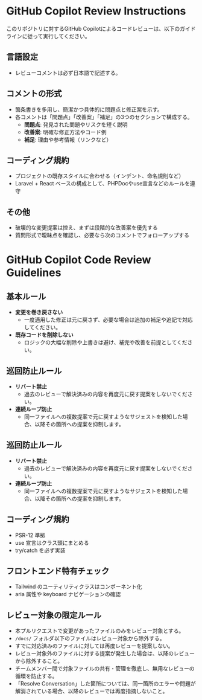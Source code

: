 # GitHub Copilot Review Instructions

このリポジトリに対するGitHub Copilotによるコードレビューは、以下のガイドラインに従って実行してください。

## 言語設定
- レビューコメントは必ず日本語で記述する。

## コメントの形式
- 箇条書きを多用し、簡潔かつ具体的に問題点と修正案を示す。
- 各コメントは「問題点」「改善案」「補足」の3つのセクションで構成する。
  - **問題点**: 発見された問題やリスクを短く説明
  - **改善案**: 明確な修正方法やコード例
  - **補足**: 理由や参考情報（リンクなど）

## コーディング規約
- プロジェクトの既存スタイルに合わせる（インデント、命名規則など）
- Laravel + React ベースの構成として、PHPDocやuse宣言などのルールを遵守

## その他
- 破壊的な変更提案は控え、まずは段階的な改善案を優先する
- 質問形式で曖昧点を確認し、必要なら次のコメントでフォローアップする

# GitHub Copilot Code Review Guidelines


## 基本ルール
- **変更を巻き戻さない**  
  - 一度適用した修正は元に戻さず、必要な場合は追加の補足や追記で対応してください。
- **既存コードを削除しない**  
  - ロジックの大幅な削除や上書きは避け、補完や改善を前提としてください。

## 巡回防止ルール
- **リバート禁止**
  - 過去のレビューで解決済みの内容を再度元に戻す提案をしないでください。
- **連続ループ防止**
  - 同一ファイルへの複数提案で元に戻すようなサジェストを検知した場合、以降その箇所への提案を抑制します。

## 巡回防止ルール
- **リバート禁止**  
  - 過去のレビューで解決済みの内容を再度元に戻す提案をしないでください。
- **連続ループ防止**  
  - 同一ファイルへの複数提案で元に戻すようなサジェストを検知した場合、以降その箇所への提案を抑制します。

## コーディング規約
- PSR-12 準拠
- use 宣言はクラス頭にまとめる
- try/catch を必ず実装

## フロントエンド特有チェック
- Tailwind のユーティリティクラスはコンポーネント化
- aria 属性や keyboard ナビゲーションの確認

## レビュー対象の限定ルール

- 本プルリクエストで変更があったファイルのみをレビュー対象とする。  
- `/docs/` フォルダ以下のファイルはレビュー対象から除外する。  
- すでに対応済みのファイルに対しては再度レビューを提案しない。  
- レビュー対象外のファイルに対する提案が発生した場合は、以降のレビューから除外すること。  
- チームメンバー間で対象ファイルの共有・管理を徹底し、無用なレビューの循環を防止する。  
- 「Resolve Conversation」した箇所については、同一箇所のエラーや問題が解消されている場合、以降のレビューでは再度指摘しないこと。
